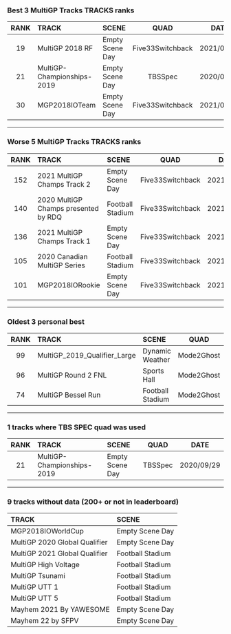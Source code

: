 ### Best 3 MultiGP Tracks TRACKS ranks
|RANK|TRACK|SCENE|QUAD|DATE|
|:---:|:---|:---|:---:|:---:|
|19|MultiGP 2018 RF|Empty Scene Day|Five33Switchback|2021/06/21|
|21|MultiGP-Championships-2019|Empty Scene Day|TBSSpec|2020/09/29|
|30|MGP2018IOTeam|Empty Scene Day|Five33Switchback|2021/06/12|
---
### Worse 5 MultiGP Tracks TRACKS ranks
|RANK|TRACK|SCENE|QUAD|DATE|
|:---:|:---|:---|:---:|:---:|
|152|2021 MultiGP Champs Track 2|Empty Scene Day|Five33Switchback|2021/10/23|
|140|2020 MultiGP Champs presented by RDQ|Football Stadium|Five33Switchback|2021/06/02|
|136|2021 MultiGP Champs Track 1|Empty Scene Day|Five33Switchback|2021/12/12|
|105|2020 Canadian MultiGP Series|Football Stadium|Five33Switchback|2021/06/01|
|101|MGP2018IORookie|Empty Scene Day|Five33Switchback|2021/06/12|
---
### Oldest 3 personal best
|RANK|TRACK|SCENE|QUAD|DATE|
|:---:|:---|:---|:---:|:---:|
|99|MultiGP_2019_Qualifier_Large|Dynamic Weather|Mode2Ghost|2020/08/05|
|96|MultiGP Round 2 FNL|Sports Hall|Mode2Ghost|2020/08/13|
|74|MultiGP Bessel Run|Football Stadium|Mode2Ghost|2020/08/14|
---
### 1 tracks where TBS SPEC quad was used
|RANK|TRACK|SCENE|QUAD|DATE|
|:---:|:---|:---|:---:|:---:|
|21|MultiGP-Championships-2019|Empty Scene Day|TBSSpec|2020/09/29|
---
### 9 tracks without data (200+ or not in leaderboard)
|TRACK|SCENE|
|:---|:---|
|MGP2018IOWorldCup|Empty Scene Day|
|MultiGP 2020 Global Qualifier|Empty Scene Day|
|MultiGP 2021 Global Qualifier|Football Stadium|
|MultiGP High Voltage|Football Stadium|
|MultiGP Tsunami|Football Stadium|
|MultiGP UTT 1|Football Stadium|
|MultiGP UTT 5|Football Stadium|
|Mayhem 2021 By YAWESOME|Empty Scene Day|
|Mayhem 22 by SFPV|Empty Scene Day|
